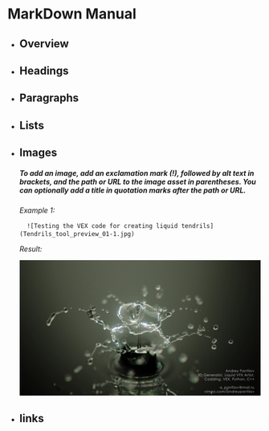 # MarkDown Manual

- ## Overview

- ## Headings

- ## Paragraphs

- ## Lists

- ## Images

    ##### To add an image, add an exclamation mark (!), followed by alt text in brackets, and the path or URL to the image asset in parentheses. You can optionally add a title in quotation marks after the path or URL.

    *Example 1:*
        
        ![Testing the VEX code for creating liquid tendrils](Tendrils_tool_preview_01-1.jpg)
    
    *Result:* 
    
    ![Testing the VEX code for creating liquid tendrils](Tendrils_tool_preview_01-1.jpg)



- ## links
